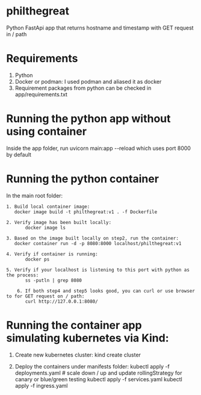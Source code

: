 # philthegreat
Python FastApi app that returns hostname and timestamp with GET request in / path

# Requirements
1. Python
2. Docker or podman: I used podman and aliased it as docker
3. Requirement packages from python can be checked in app/requirements.txt

# Running the python app without using container
Inside the app folder, run uvicorn main:app --reload which uses port 8000 by default

# Running the python container
In the main root folder:

	1. Build local container image:
	   docker image build -t philthegreat:v1 . -f Dockerfile

	2. Verify image has been built locally:
           docker image ls

	3. Based on the image built locally on step2, run the container:
	   docker container run -d -p 8080:8000 localhost/philthegreat:v1

	4. Verify if container is running:
           docker ps

	5. Verify if your localhost is listening to this port with python as the process:
           ss -putln | grep 8080

        6. If both step4 and step5 looks good, you can curl or use browser to for GET request on / path:
           curl http://127.0.0.1:8080/

# Running the container app simulating kubernetes via Kind:
1. Create new kubernetes cluster:
   kind create cluster

2. Deploy the containers under manifests folder:
   kubectl apply -f deployments.yaml # scale down / up and update rollingStrategy for canary or blue/green testing
   kubectl apply -f services.yaml
   kubectl apply -f ingress.yaml

